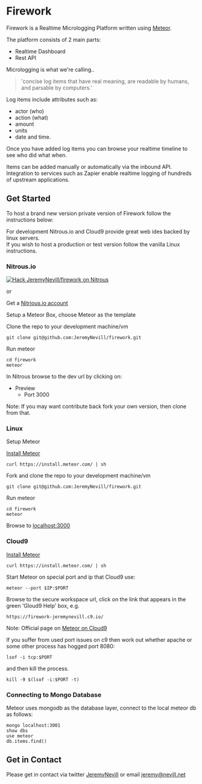 Firework
========

Firework is a Realtime Micrologging Platform written using [Meteor](https://www.meteor.com).

The platform consists of 2 main parts:

* Realtime Dashboard
* Rest API


Micrologging is what we're calling..

> 'concise log items that have real meaning, are readable by humans, and parsable by computers.'


Log items include attributes such as:

* actor (who)
* action (what)
* amount
* units
* date and time.

Once you have added log items you can browse your realtime timeline to see who did what when.

Items can be added manually or automatically via the inbound API.  
Integration to services such as Zapier enable realtime logging of hundreds of upstream applications.



## Get Started

To host a brand new version private version of Firework follow the instructions below:

For development Nitrous.io and Cloud9 provide great web ides backed by linux servers.  
If you wish to host a production or test version follow the vanilla Linux instructions.


### Nitrous.io

[![Hack JeremyNevill/firework on Nitrous](https://d3o0mnbgv6k92a.cloudfront.net/assets/hack-l-v1-d464cf470a5da050619f6f247a1017ec.png)](https://www.nitrous.io/hack_button?source=embed&runtime=meteor&repo=JeremyNevill%2Ffirework)

or

Get a [Nitrious.io account](http://nitrous.io)

Setup a Meteor Box, choose Meteor as the template

Clone the repo to your development machine/vm

```
git clone git@github.com:JeremyNevill/firework.git
```
    
Run meteor
```
cd firework
meteor
```

In Nitrous browse to the dev url by clicking on:
* Preview
  * Port 3000

Note: If you may want contribute back fork your own version, then clone from that.


### Linux

Setup Meteor

[Install Meteor](https://www.meteor.com/install)

```
curl https://install.meteor.com/ | sh
```

Fork and clone the repo to your development machine/vm
```
git clone git@github.com:JeremyNevill/firework.git
```

Run meteor
```
cd firework
meteor
```

Browse to [localhost:3000](http://localhost:3000)


### Cloud9

[Install Meteor](https://www.meteor.com/install)

```
curl https://install.meteor.com/ | sh
```

Start Meteor on special port and ip that Cloud9 use:

```
meteor --port $IP:$PORT
```

Browse to the secure workspace url, click on the link that appears in the green 'Gloud9 Help' box, e.g.
```
https://firework-jeremynevill.c9.io/
```

Note: Official page on [Meteor on Cloud9](https://docs.c9.io/frameworks_meteor.html)

If you suffer from used port issues on c9 then work out whether apache or some other process has hogged port 8080:
```
lsof -i tcp:$PORT

```

and then kill the process.
```
kill -9 $(lsof -i:$PORT -t)
```


### Connecting to Mongo Database

Meteor uses mongodb as the database layer, connect to the local meteor db as follows:

```
mongo localhost:3001
show dbs
use meteor
db.items.find()
```



## Get in Contact

Please get in contact via twitter [JeremyNevill](https://twitter.com/JeremyNevill) or
email [jeremy@nevill.net](mailto:jeremy@nevill.net)

